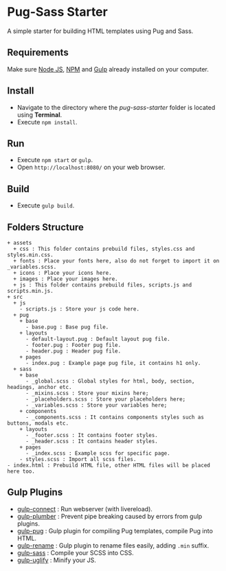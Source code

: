 # Pug-Sass Starter

A simple starter for building HTML templates using Pug and Sass.

## Requirements

Make sure [Node JS](https://nodejs.org), [NPM](https://www.npmjs.com) and [Gulp](http://gulpjs.com/) already installed on your computer.

## Install

* Navigate to the directory where the _pug-sass-starter_ folder is located using **Terminal**.
* Execute `npm install`.

## Run

* Execute `npm start` or `gulp`.
* Open `http://localhost:8080/` on your web browser.

## Build

* Execute `gulp build`.

## Folders Structure

```
+ assets
  + css : This folder contains prebuild files, styles.css and styles.min.css.
  + fonts : Place your fonts here, also do not forget to import it on _variables.scss.
  + icons : Place your icons here.
  + images : Place your images here.
  + js : This folder contains prebuild files, scripts.js and scripts.min.js.
+ src
  + js
    - scripts.js : Store your js code here.
  + pug
    + base
      - base.pug : Base pug file.
    + layouts
      - default-layout.pug : Default layout pug file.
      - footer.pug : Footer pug file.
      - header.pug : Header pug file.
    + pages
      - index.pug : Example page pug file, it contains h1 only.
  + sass
    + base
      - _global.scss : Global styles for html, body, section, headings, anchor etc.
      - _mixins.scss : Store your mixins here;
      - _placeholders.scss : Store your placeholders here;
      - _variables.scss : Store your variables here;
    + components
      - _components.scss : It contains components styles such as buttons, modals etc.
    + layouts
      - _footer.scss : It contains footer styles.
      - _header.scss : It contains header styles.
    + pages
      - _index.scss : Example scss for specific page.
    - styles.scss : Import all scss files.
- index.html : Prebuild HTML file, other HTML files will be placed here too.
```

## Gulp Plugins

* [gulp-connect](https://www.npmjs.com/package/gulp-connect) : Run webserver (with livereload).
* [gulp-plumber](https://www.npmjs.com/package/gulp-plumber) : Prevent pipe breaking caused by errors from gulp plugins.
* [gulp-pug](https://www.npmjs.com/package/gulp-pug) : Gulp plugin for compiling Pug templates, compile Pug into HTML.
* [gulp-rename](https://www.npmjs.com/package/gulp-rename) : Gulp plugin to rename files easily, adding `.min` suffix.
* [gulp-sass](https://www.npmjs.com/package/gulp-sass) : Compile your SCSS into CSS.
* [gulp-uglify](https://www.npmjs.com/package/gulp-uglify) : Minify your JS.